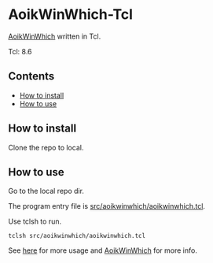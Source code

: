 # AoikWinWhich-Tcl
[AoikWinWhich](https://github.com/AoiKuiyuyou/AoikWinWhich) written in Tcl.

Tcl: 8.6

## Contents
- [How to install](#how-to-install)
- [How to use](#how-to-use)

## How to install
Clone the repo to local.

## How to use
Go to the local repo dir.

The program entry file is [src/aoikwinwhich/aoikwinwhich.tcl](/src/aoikwinwhich/aoikwinwhich.tcl).

Use tclsh to run.
```
tclsh src/aoikwinwhich/aoikwinwhich.tcl
```

See [here](https://github.com/AoiKuiyuyou/AoikWinWhich#how-to-use) for more usage and [AoikWinWhich](https://github.com/AoiKuiyuyou/AoikWinWhich) for more info.
